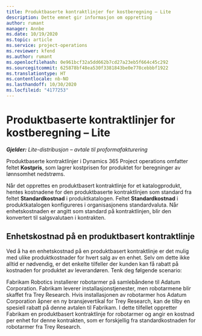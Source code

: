 ```yaml
---
title: Produktbaserte kontraktlinjer for kostberegning – Lite
description: Dette emnet gir informasjon om oppretting
author: rumant
manager: Annbe
ms.date: 10/19/2020
ms.topic: article
ms.service: project-operations
ms.reviewer: kfend
ms.author: rumant
ms.openlocfilehash: 0e961bcf32a5dd662b7cd27a23eb5f664c45c292
ms.sourcegitcommit: 625878bf48ea530f3381843be0e778cebbbf1922
ms.translationtype: HT
ms.contentlocale: nb-NO
ms.lasthandoff: 10/30/2020
ms.locfileid: "4177253"
---
```

# <a name="cost-product-based-contract-lines---lite"></a>Produktbaserte kontraktlinjer for kostberegning – Lite

_**Gjelder:** Lite-distribusjon – avtale til proformafakturering_


Produktbaserte kontraktlinjer i Dynamics 365 Project operations omfatter feltet **Kostpris**, som lagrer kostprisen for produktet for beregninger av lønnsomhet nedstrøms.

Når det opprettes en produktbasert kontraktlinje for et katalogprodukt, hentes kostnadene for den produktbaserte kontraktlinjen som standard fra feltet **Standardkostnad** i produktkatalogen. Feltet **Standardkostnad** i produktkatalogen konfigureres i organisasjonens standardvaluta. Når enhetskostnaden er angitt som standard på kontraktlinjen, blir den konvertert til salgsvalutaen i kontrakten.

## <a name="unit-cost-on-a-product-based-contract-line"></a>Enhetskostnad på en produktbasert kontraktlinje

Ved å ha en enhetskostnad på en produktbasert kontraktlinje er det mulig med ulike produktkostnader for hvert salg av en enhet. Selv om dette ikke alltid er nødvendig, er det enkelte tilfeller der kunden kan få rabatt på kostnaden for produktet av leverandøren. Tenk deg følgende scenario:

Fabrikam Robotics installerer robotarmer på samlebåndene til Adatum Corporation. Fabrikam leverer installasjonstjenester, men robotarmene blir skaffet fra Trey Research. Hvis installasjonen av robotarmer hos Adatum Corporation åpner en ny bransjevertikal for Trey Research, kan de tilby en spesiell rabatt på denne avtalen til Fabrikam. I dette tilfellet oppretter Fabrikam en produktbasert kontraktlinje for robotarmer og angir en kostnad per enhet for denne kontrakten, som er forskjellig fra standardkostnaden for robotarmer fra Trey Research.
